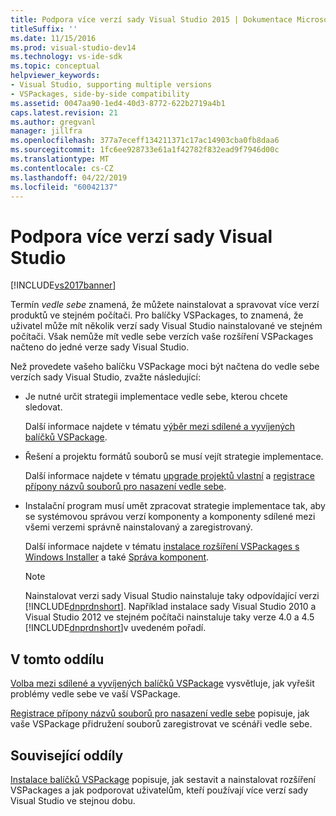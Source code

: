 ```yaml
---
title: Podpora více verzí sady Visual Studio 2015 | Dokumentace Microsoftu
titleSuffix: ''
ms.date: 11/15/2016
ms.prod: visual-studio-dev14
ms.technology: vs-ide-sdk
ms.topic: conceptual
helpviewer_keywords:
- Visual Studio, supporting multiple versions
- VSPackages, side-by-side compatibility
ms.assetid: 0047aa90-1ed4-40d3-8772-622b2719a4b1
caps.latest.revision: 21
ms.author: gregvanl
manager: jillfra
ms.openlocfilehash: 377a7eceff134211371c17ac14903cba0fb8daa6
ms.sourcegitcommit: 1fc6ee928733e61a1f42782f832ead9f7946d00c
ms.translationtype: MT
ms.contentlocale: cs-CZ
ms.lasthandoff: 04/22/2019
ms.locfileid: "60042137"
---
```

# <a name="supporting-multiple-versions-of-visual-studio"></a>Podpora více verzí sady Visual Studio
[!INCLUDE[vs2017banner](../includes/vs2017banner.md)]

Termín *vedle sebe* znamená, že můžete nainstalovat a spravovat více verzí produktů ve stejném počítači. Pro balíčky VSPackages, to znamená, že uživatel může mít několik verzí sady Visual Studio nainstalované ve stejném počítači. Však nemůže mít vedle sebe verzích vaše rozšíření VSPackages načteno do jedné verze sady Visual Studio.

 Než provedete vašeho balíčku VSPackage moci být načtena do vedle sebe verzích sady Visual Studio, zvažte následující:

- Je nutné určit strategii implementace vedle sebe, kterou chcete sledovat.

     Další informace najdete v tématu [výběr mezi sdílené a vyvíjených balíčků VSPackage](../extensibility/choosing-between-shared-and-versioned-vspackages.md).

- Řešení a projektu formátů souborů se musí vejít strategie implementace.

     Další informace najdete v tématu [upgrade projektů vlastní](../misc/upgrading-custom-projects.md) a [registrace přípony názvů souborů pro nasazení vedle sebe](../extensibility/registering-file-name-extensions-for-side-by-side-deployments.md).

- Instalační program musí umět zpracovat strategie implementace tak, aby se systémovou správou verzí komponenty a komponenty sdílené mezi všemi verzemi správně nainstalovaný a zaregistrovaný.

     Další informace najdete v tématu [instalace rozšíření VSPackages s Windows Installer](../extensibility/internals/installing-vspackages-with-windows-installer.md) a také [Správa komponent](../extensibility/internals/component-management.md).

    > [!NOTE]
    >  Nainstalovat verzi sady Visual Studio nainstaluje taky odpovídající verzi [!INCLUDE[dnprdnshort](../includes/dnprdnshort-md.md)]. Například instalace sady Visual Studio 2010 a Visual Studio 2012 ve stejném počítači nainstaluje taky verze 4.0 a 4.5 [!INCLUDE[dnprdnshort](../includes/dnprdnshort-md.md)]v uvedeném pořadí.

## <a name="in-this-section"></a>V tomto oddílu
 [Volba mezi sdílené a vyvíjených balíčků VSPackage](../extensibility/choosing-between-shared-and-versioned-vspackages.md) vysvětluje, jak vyřešit problémy vedle sebe ve vaší VSPackage.

 [Registrace přípony názvů souborů pro nasazení vedle sebe](../extensibility/registering-file-name-extensions-for-side-by-side-deployments.md) popisuje, jak vaše VSPackage přidružení souborů zaregistrovat ve scénáři vedle sebe.

## <a name="related-sections"></a>Související oddíly
 [Instalace balíčků VSPackage](../misc/installing-vspackages.md) popisuje, jak sestavit a nainstalovat rozšíření VSPackages a jak podporovat uživatelům, kteří používají více verzí sady Visual Studio ve stejnou dobu.
